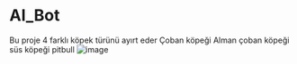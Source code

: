 # AI_Bot

Bu proje 4 farklı köpek türünü ayırt eder
Çoban köpeği
Alman çoban köpeği
süs köpeği
pitbull
![image](https://github.com/Efe45/AI_Bot/assets/142038121/3e537058-3409-4dda-b6ed-2040434fca7c)

